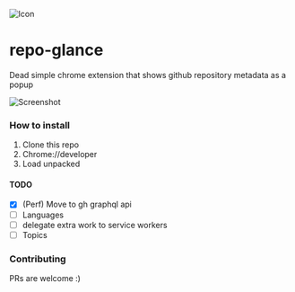 ![Icon](img/repo-glance.png)

# repo-glance

Dead simple chrome extension that shows github repository metadata as a popup

![Screenshot](img/screenshot.png)

### How to install

1. Clone this repo
2. Chrome://developer
3. Load unpacked

#### TODO

- [x] (Perf) Move to gh graphql api
- [ ] Languages
- [ ] delegate extra work to service workers
- [ ] Topics

### Contributing

PRs are welcome :)
